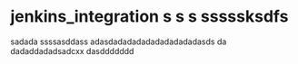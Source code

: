 # jenkins_integration s s s sssssksdfs
sadada
ssssasddass
adasdadadadadadadadadadasds
da
dadaddadadsadcxx
dasddddddd
